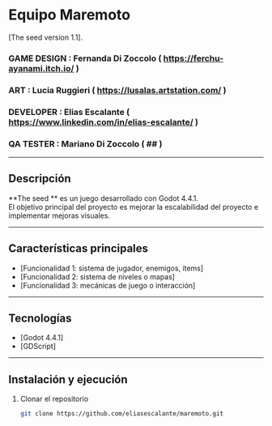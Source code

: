 # Equipo Maremoto

[The seed version 1.1].

### GAME DESIGN : Fernanda Di Zoccolo ( https://ferchu-ayanami.itch.io/ )
### ART : Lucia Ruggieri ( https://lusalas.artstation.com/ )
### DEVELOPER : Elias Escalante ( https://www.linkedin.com/in/elias-escalante/ )
### QA TESTER : Mariano Di Zoccolo ( ## )

---

## Descripción

**The seed ** es un juego desarrollado con Godot 4.4.1.  
El objetivo principal del proyecto es mejorar la escalabilidad del proyecto e implementar mejoras visuales.

---

## Características principales

- [Funcionalidad 1: sistema de jugador, enemigos, ítems]
- [Funcionalidad 2: sistema de niveles o mapas]
- [Funcionalidad 3: mecánicas de juego o interacción]

---

## Tecnologías

- [Godot 4.4.1]
- [GDScript]

---

## Instalación y ejecución

1. Clonar el repositorio  
   ```bash
   git clone https://github.com/eliasescalante/maremoto.git
